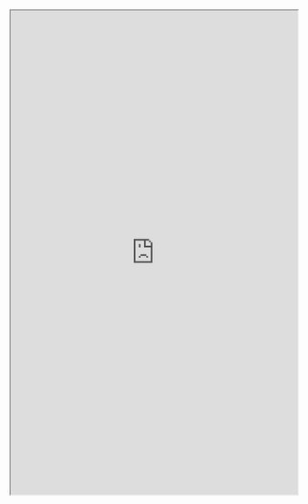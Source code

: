 <iframe src="https://physics-notes.github.io/Web/Multivariable-calculus/Summary.pdf" width="100%" height="850px"></iframe>
